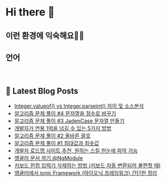 # Hi there 👋

## 이런 환경에 익숙해요✍🏼

## 언어

<p>
  <img alt="" src= "https://img.shields.io/badge/JavaScript-F7DF1E?style=flat-square&logo=JavaScript&logoColor=white"/> 
  <img alt="" src= "https://img.shields.io/badge/TypeScript-black?logo=typescript&logoColor=blue"/>
</p>

## 📕 Latest Blog Posts

<ul><li><a href='https://devpad.tistory.com/179' target='_blank'>Integer.valueof() vs Integer.parseint() 차이 및 소스분석</a></li><li><a href='https://devpad.tistory.com/178' target='_blank'>알고리즘 문제 풀이 #4 문자열을 정수로 바꾸기</a></li><li><a href='https://devpad.tistory.com/176' target='_blank'>알고리즘 문제 풀이 #3 JadenCase 문자열 만들기</a></li><li><a href='https://devpad.tistory.com/175' target='_blank'>개발자가 연봉 1억을 넘길 수 있는 5가지 방법</a></li><li><a href='https://devpad.tistory.com/174' target='_blank'>알고리즘 문제 풀이 #2 올바른 괄호</a></li><li><a href='https://devpad.tistory.com/173' target='_blank'>알고리즘 문제 풀이 #1 최대값과 최솟값</a></li><li><a href='https://devpad.tistory.com/172' target='_blank'>개발자 로드맵 사이트 추천, 원하는 스킬 한눈에 파악 가능</a></li><li><a href='https://devpad.tistory.com/171' target='_blank'>앵귤러 문서 까기 @NgModule</a></li><li><a href='https://devpad.tistory.com/170' target='_blank'>키보드 한컴 입력기 삭제하는 방법 (키보드 자동 변환되어 불편할 때)</a></li><li><a href='https://devpad.tistory.com/168' target='_blank'>앵귤러에서 ionic Framework (아이오닉 프레임워크) 간단한 정리</a></li></ul>